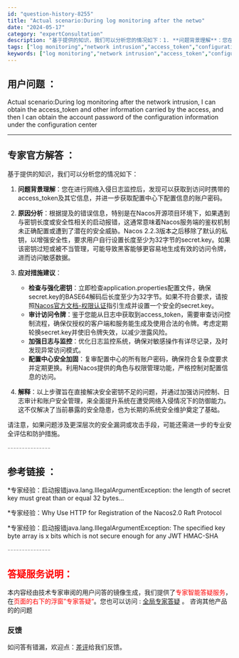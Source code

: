 ```yaml
---
id: "question-history-8255"
title: "Actual scenario:During log monitoring after the netwo"
date: "2024-05-17"
category: "expertConsultation"
description: "基于提供的知识，我们可以分析您的情况如下：1. **问题背景理解**：您在进行网络入侵日志监控后，发现可以获取到访问时携带的access_token及其它信息，并进一步获取配置中心下配置信息的账户密码。2. **原因分析**：根据提及的错误信息，特别是在Nacos开源项目环境下，如果遇到与密钥长度或"
tags: ["log monitoring","network intrusion","access_token","configuration center","account password"]
keywords: ["log monitoring","network intrusion","access_token","configuration center","account password"]
---
```


## 用户问题 ： 
 Actual scenario:During log monitoring after the network intrusion, I can obtain the access_token and other information carried by the access, and then I can obtain the account password of the configuration information under the configuration center  

---------------
## 专家官方解答 ：

基于提供的知识，我们可以分析您的情况如下：

1. **问题背景理解**：您在进行网络入侵日志监控后，发现可以获取到访问时携带的access_token及其它信息，并进一步获取配置中心下配置信息的账户密码。

2. **原因分析**：根据提及的错误信息，特别是在Nacos开源项目环境下，如果遇到与密钥长度或安全性相关的启动报错，这通常意味着Nacos服务端的鉴权机制未正确配置或遭到了潜在的安全威胁。Nacos 2.2.3版本之后移除了默认的私钥，以增强安全性，要求用户自行设置长度至少为32字节的secret.key。如果该密钥过短或被不当管理，可能导致黑客能够更容易地生成有效的访问令牌，进而访问敏感数据。

3. **应对措施建议**：
   - **检查与强化密钥**：立即检查application.properties配置文件，确保secret.key的BASE64解码后长度至少为32字节。如果不符合要求，请按照[Nacos官方文档-权限认证](https://nacos.io/docs/latest/guide/user/auth/)指引生成并设置一个安全的secret.key。
   - **审计访问令牌**：鉴于您能从日志中获取到access_token，需要审查访问控制流程，确保仅授权的客户端和服务能生成及使用合法的令牌。考虑定期轮换secret.key并使旧令牌失效，以减少泄露风险。
   - **加强日志与监控**：优化日志监控系统，确保对敏感操作有详尽记录，及时发现异常访问模式。
   - **配置中心安全加固**：复审配置中心的所有账户密码，确保符合复杂度要求并定期更换。利用Nacos提供的角色与权限管理功能，严格控制对配置信息的访问。

4. **解释**：以上步骤旨在直接解决安全密钥不足的问题，并通过加强访问控制、日志审计和账户安全管理，来全面提升系统在遭受网络入侵情况下的防御能力。这不仅解决了当前暴露的安全隐患，也为长期的系统安全维护奠定了基础。

请注意，如果问题涉及更深层次的安全漏洞或攻击手段，可能还需进一步的专业安全评估和防护措施。


<font color="#949494">---------------</font> 


## 参考链接 ：

*专家经验：启动报错java.lang.IllegalArgumentException: the length of secret key must great than or equal 32 bytes... 
 
 *专家经验：Why Use HTTP for Registration of the Nacos2.0 Raft Protocol 
 
 *专家经验：启动报错java.lang.IllegalArgumentException: The specified key byte array is x bits which is not secure enough for any JWT HMAC-SHA 


 <font color="#949494">---------------</font> 
 


## <font color="#FF0000">答疑服务说明：</font> 

本内容经由技术专家审阅的用户问答的镜像生成，我们提供了<font color="#FF0000">专家智能答疑服务</font>，在<font color="#FF0000">页面的右下的浮窗”专家答疑“</font>。您也可以访问 : [全局专家答疑](https://answer.opensource.alibaba.com/docs/intro) 。 咨询其他产品的的问题

### 反馈
如问答有错漏，欢迎点：[差评](https://ai.nacos.io/user/feedbackByEnhancerGradePOJOID?enhancerGradePOJOId=13605)给我们反馈。
